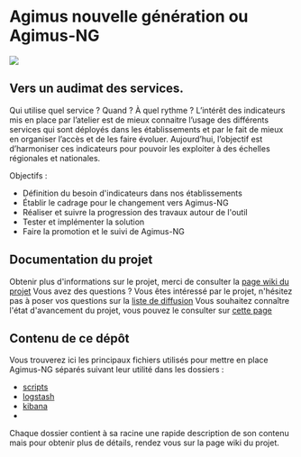 # Agimus nouvelle génération ou Agimus-NG
<img src="https://www.esup-portail.org/sites/esup-portail.org/files/logo-esup%2Baccroche_2.png"/>

## Vers un audimat des services.

Qui utilise quel service ? Quand ? À quel rythme ? L’intérêt des indicateurs mis en place par l’atelier est de mieux connaitre l’usage des différents services qui sont déployés dans les établissements et par le fait de mieux en organiser l’accès et de les faire évoluer.
Aujourd’hui, l’objectif est d’harmoniser ces indicateurs pour pouvoir les exploiter à des échelles régionales et nationales.

Objectifs :
 - Définition du besoin d'indicateurs dans nos établissements
 - Établir le cadrage pour le changement vers Agimus-NG
 - Réaliser et suivre la progression des travaux autour de l'outil
 - Tester et implémenter la solution
 - Faire la promotion et le suivi de Agimus-NG

## Documentation du projet

Obtenir plus d'informations sur le projet, merci de consulter la [page wiki du projet](https://www.esup-portail.org/wiki/x/DQCfFg)
Vous avez des questions ? Vous êtes intéressé par le projet, n'hésitez pas à poser vos questions sur la [liste de diffusion](https://listes.esup-portail.org/sympa/info/esup-utilisateurs)
Vous souhaitez connaître l'état d'avancement du projet, vous pouvez le consulter sur [cette page](https://trello.com/b/jp1aRH9q)

## Contenu de ce dépôt

Vous trouverez ici les principaux fichiers utilisés pour mettre en place Agimus-NG séparés suivant leur utilité dans les dossiers :
* [scripts](scripts)
* [logstash](logstash)
* [kibana](kibana)
* 
Chaque dossier contient à sa racine une rapide description de son contenu mais pour obtenir plus de détails, rendez vous sur la page wiki du projet.
